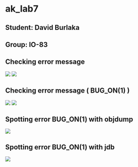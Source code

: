 # ak_lab7

## Student: David Burlaka
## Group: IO-83

## Checking error message

![](https://github.com/davidburlaka/Lab7_AK/blob/main/11.png)
![](https://github.com/davidburlaka/Lab7_AK/blob/main/12.png)

## Checking error message ( BUG_ON(1) )

![](https://github.com/davidburlaka/Lab7_AK/blob/main/1.png)
![](https://github.com/davidburlaka/Lab7_AK/blob/main/2.png)

## Spotting error BUG_ON(1) with objdump

![](https://github.com/davidburlaka/Lab7_AK/blob/main/5.png)

## Spotting error BUG_ON(1) with jdb

![](https://github.com/davidburlaka/Lab7_AK/blob/main/6.png)
